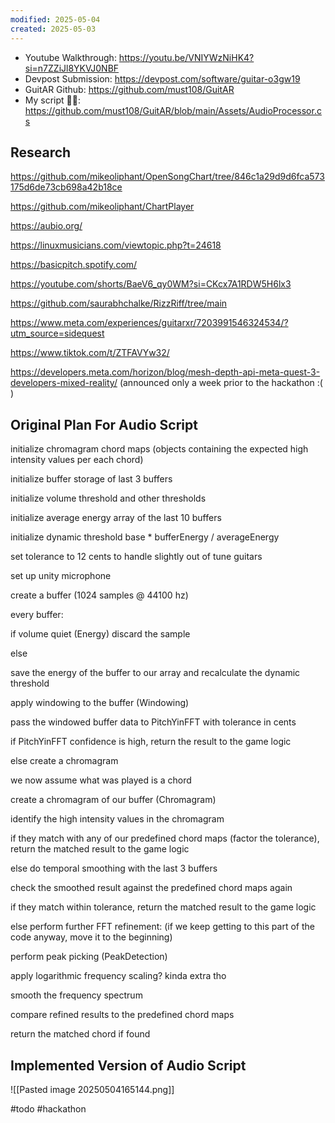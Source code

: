```yaml
---
modified: 2025-05-04
created: 2025-05-03
---
```

* Youtube Walkthrough: https://youtu.be/VNIYWzNiHK4?si=n7ZZiJl8YKVJ0NBF
* Devpost Submission: https://devpost.com/software/guitar-o3gw19
* GuitAR Github: https://github.com/must108/GuitAR
* My script 😤🎉: https://github.com/must108/GuitAR/blob/main/Assets/AudioProcessor.cs

## Research
https://github.com/mikeoliphant/OpenSongChart/tree/846c1a29d9d6fca573175d6de73cb698a42b18ce

https://github.com/mikeoliphant/ChartPlayer

https://aubio.org/

https://linuxmusicians.com/viewtopic.php?t=24618

https://basicpitch.spotify.com/

https://youtube.com/shorts/BaeV6_qy0WM?si=CKcx7A1RDW5H6lx3

https://github.com/saurabhchalke/RizzRiff/tree/main

https://www.meta.com/experiences/guitarxr/7203991546324534/?utm_source=sidequest

https://www.tiktok.com/t/ZTFAVYw32/

https://developers.meta.com/horizon/blog/mesh-depth-api-meta-quest-3-developers-mixed-reality/ (announced only a week prior to the hackathon :( )

## Original Plan For Audio Script
initialize chromagram chord maps (objects containing the expected high intensity values per each chord)

initialize buffer storage of last 3 buffers

initialize volume threshold and other thresholds

initialize average energy array of the last 10 buffers

initialize dynamic threshold base * bufferEnergy /  averageEnergy

set tolerance to 12 cents to handle slightly out of tune guitars

set up unity microphone

create a buffer (1024 samples @ 44100 hz)

every buffer:

if volume quiet (Energy) discard the sample

else

save the energy of the buffer to our array and recalculate the dynamic threshold

apply windowing to the buffer (Windowing)

pass the windowed buffer data to PitchYinFFT with tolerance in cents

if PitchYinFFT confidence is high, return the result to the game logic

else create a chromagram

we now assume what was played is a chord

create a chromagram of our buffer (Chromagram)

identify the high intensity values in the chromagram

if they match with any of our predefined chord maps (factor the tolerance), return the matched result to the game logic

else do temporal smoothing with the last 3 buffers

check the smoothed result against the predefined chord maps again

if they match within tolerance, return the matched result to the game logic

else perform further FFT refinement: (if we keep getting to this part of the code anyway, move it to the beginning)

perform peak picking (PeakDetection)

apply logarithmic frequency scaling? kinda extra tho

smooth the frequency spectrum

compare refined results to the predefined chord maps

return the matched chord if found

## Implemented Version of Audio Script
![[Pasted image 20250504165144.png]]

#todo #hackathon